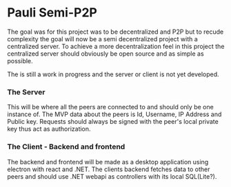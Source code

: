 # Pauli Semi-P2P
The goal was for this project was to be decentralized and P2P but to recude complexity the goal will now be a semi decentralized project with a centralized server. To achieve a more decentralization feel in this project the centralized server should obviously be open source and as simple as possible.

The is still a work in progress and the server or client is not yet developed.

### The Server
This will be where all the peers are connected to and should only be one instance of. The MVP data about the peers is Id, Username, IP Address and Public key. Requests should always be signed with the peer's local private key thus act as authorization.

### The Client - Backend and frontend
The backend and frontend will be made as a desktop application using electron with react and .NET. The clients backend fetches data to other peers and should use .NET webapi as controllers with its local SQL(Lite?).
